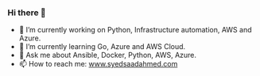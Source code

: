### Hi there 👋

- 🔭 I’m currently working on Python, Infrastructure automation, AWS and Azure.
- 🌱 I’m currently learning Go, Azure and AWS Cloud.
- 💬 Ask me about Ansible, Docker, Python, AWS, Azure.
- 📫 How to reach me: www.syedsaadahmed.com
